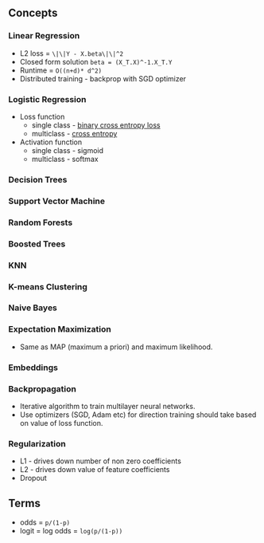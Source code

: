 ## Concepts

### Linear Regression
* L2 loss = `\|\|Y - X.beta\|\|^2`
* Closed form solution `beta = (X_T.X)^-1.X_T.Y`
* Runtime = `O((n+d)* d^2)`
* Distributed training - backprop with SGD optimizer

### Logistic Regression
* Loss function
  * single class - [binary cross entropy loss](#https://en.wikipedia.org/wiki/Cross_entropy#Cross-entropy_loss_function_and_logistic_regression)
  * multiclass - [cross entropy](#https://www.cs.princeton.edu/courses/archive/spring16/cos495/slides/ML_basics_lecture7_multiclass.pdf) 
* Activation function
  * single class - sigmoid
  * multiclass - softmax

### Decision Trees

### Support Vector Machine

### Random Forests

### Boosted Trees

### KNN

### K-means Clustering

### Naive Bayes

### Expectation Maximization
* Same as MAP (maximum a priori) and maximum likelihood.

### Embeddings


### Backpropagation
* Iterative algorithm to train multilayer neural networks.
* Use optimizers (SGD, Adam etc) for direction training should take based on value of loss function.

### Regularization
* L1 - drives down number of non zero coefficients
* L2 - drives down value of feature coefficients
* Dropout

## Terms
* odds = `p/(1-p)`
* logit = log odds = `log(p/(1-p))`
